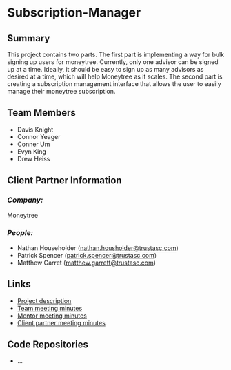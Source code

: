# Subscription-Manager

## **Summary**

This project contains two parts. The first part is implementing a way for bulk signing up users for moneytree. Currently, only one advisor can be signed up at a time. Ideally, it should be easy to sign up as many advisors as desired at a time, which will help Moneytree as it scales. The second part is creating a subscription management interface that allows the user to easily manage their moneytree subscription.

## **Team Members**

- Davis Knight
- Connor Yeager
- Conner Um
- Evyn King
- Drew Heiss

## **Client Partner Information**

### _Company:_

Moneytree

### _People:_

- Nathan Householder (nathan.housholder@trustasc.com)
- Patrick Spencer (patrick.spencer@trustasc.com)
- Matthew Garret (matthew.garrett@trustasc.com)

## **Links**

- [Project description](ProjectDescription.md)
- [Team meeting minutes](MeetingMinutes/Team)
- [Mentor meeting minutes](MeetingMinutes/Mentor)
- [Client partner meeting minutes](MeetingMinutes/ClientPartner)

## **Code Repositories**

- ...
